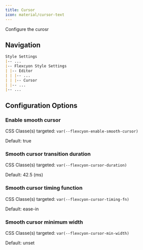 ```yaml
---
title: Cursor
icon: material/cursor-text
---
```


Configure the curosr

## Navigation

```md
Style Settings
|-- ...
|-- Flexcyon Style Settings
| |-- Editor
| | |-- ...
| | |-- Cursor
| |-- ...
|-- ...
```

## Configuration Options

### Enable smooth cursor

CSS Classe(s) targeted: `var(--flexcyon-enable-smooth-cursor)`

Default: true

### Smooth cursor transition duration

CSS Classe(s) targeted: `var(--flexcyon-cursor-duration)`

Default: 42.5 (ms)

### Smooth cursor timing function

CSS Classe(s) targeted: `var(--flexcyon-cursor-timing-fn)`

Default: ease-in

### Smooth cursor minimum width

CSS Classe(s) targeted: `var(--flexcyon-cursor-min-width)`

Default: unset
